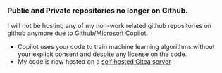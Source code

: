 ### Public and Private repositories no longer on Github.

I will not be hosting any of my non-work related github repositories
on github anymore due to [Github/Microsoft Copilot](https://copilot.github.com/).

* Copilot uses your code to train machine learning algorithms without your explicit consent and despite any license on the code.
* My code is now hosted on a [self hosted Gitea server](https://git.legendarymune.com/DropsOfSerenity)
